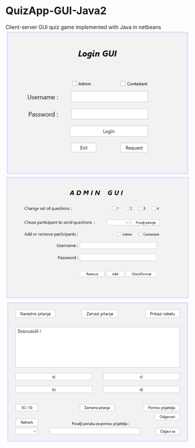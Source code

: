 # QuizApp-GUI-Java2

Client-server GUI quiz game implemented with Java in netbeans
![image](/drugi_zadatak/images/loginGUI.PNG)
![image](/drugi_zadatak/images/adminGUI.PNG)
![image](/drugi_zadatak/images/contestantGUI.PNG)
